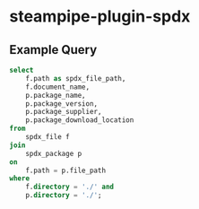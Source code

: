 # steampipe-plugin-spdx

## Example Query

```sql
select
    f.path as spdx_file_path,
    f.document_name,
    p.package_name,
    p.package_version,
    p.package_supplier,
    p.package_download_location
from
    spdx_file f
join
    spdx_package p
on
    f.path = p.file_path
where
    f.directory = './' and
    p.directory = './';
```

